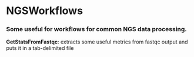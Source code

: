 # NGSWorkflows

### Some useful for workflows for common NGS data processing.

<b>GetStatsFromFastqc</b>: extracts some useful metrics from fastqc output and puts it in a tab-delimited file
